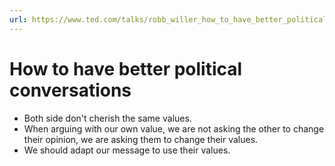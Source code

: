 ```yaml
---
url: https://www.ted.com/talks/robb_willer_how_to_have_better_political_conversations
---
```


# How to have better political conversations

- Both side don't cherish the same values.
- When arguing with our own value, we are not asking the other to change their opinion, we are asking them to change their values.
- We should adapt our message to use their values.